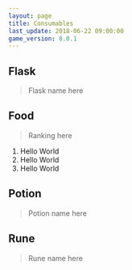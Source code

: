 ```yaml
---
layout: page
title: Consumables
last_update: 2018-06-22 09:00:00
game_version: 8.0.1
---
```


## Flask
> Flask name here

## Food
> Ranking here

1. Hello World
1. Hello World
1. Hello World

## Potion
> Potion name here

## Rune
> Rune name here
